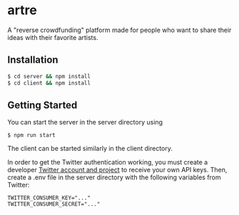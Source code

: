 # artre
A "reverse crowdfunding" platform made for people who want to share their ideas with their favorite artists.

## Installation

```bash
$ cd server && npm install
$ cd client && npm install
```

## Getting Started

You can start the server in the server directory using
```
$ npm run start
```

The client can be started similarly in the client directory.

In order to get the Twitter authentication working, you must create a developer [Twitter account and project](https://developer.twitter.com/) to receive your own API keys. Then, create a .env file in the server directory with the following variables from Twitter:
```
TWITTER_CONSUMER_KEY="..."
TWITTER_CONSUMER_SECRET="..."
```
